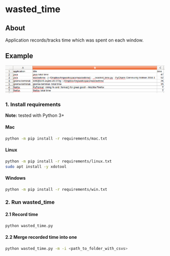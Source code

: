# wasted_time
## About
Application records/tracks time which was spent on each window.

## Example
![CSV file screenshot](res/csv_example.png)

### 1. Install requirements
**Note:** tested with Python 3+
#### Mac
```bash
python -m pip install -r requirements/mac.txt
```

#### Linux
```bash
python -m pip install -r requirements/linux.txt
sudo apt install -y xdotool
```
#### Windows
```bash
python -m pip install -r requirements/win.txt
```

### 2. Run wasted_time
#### 2.1 Record time
```bash
python wasted_time.py
```
#### 2.2 Merge recorded time into one
```bash
python wasted_time.py -m -i <path_to_folder_with_csvs>
```
